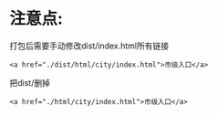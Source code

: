 # 注意点:

打包后需要手动修改dist/index.html所有链接

`<a href="./dist/html/city/index.html">市级入口</a>`

把dist/删掉

`<a href="./html/city/index.html">市级入口</a>`